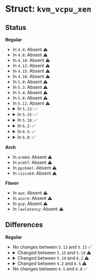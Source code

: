 # Struct: <code>kvm_vcpu_xen</code>

## Status
<b>Regular</b>
<ul>
<li>
In <code>4.4</code>: Absent ⚠️
</li>
<li>
In <code>4.8</code>: Absent ⚠️
</li>
<li>
In <code>4.10</code>: Absent ⚠️
</li>
<li>
In <code>4.13</code>: Absent ⚠️
</li>
<li>
In <code>4.15</code>: Absent ⚠️
</li>
<li>
In <code>4.18</code>: Absent ⚠️
</li>
<li>
In <code>5.0</code>: Absent ⚠️
</li>
<li>
In <code>5.3</code>: Absent ⚠️
</li>
<li>
In <code>5.4</code>: Absent ⚠️
</li>
<li>
In <code>5.8</code>: Absent ⚠️
</li>
<li>
In <code>5.11</code>: Absent ⚠️
</li>
<li>
<details>
<summary>In <code>5.13</code>: ✅</summary>

```c
struct kvm_vcpu_xen {
    u64 hypercall_rip;
    u32 current_runstate;
    bool vcpu_info_set;
    bool vcpu_time_info_set;
    bool runstate_set;
    struct gfn_to_hva_cache vcpu_info_cache;
    struct gfn_to_hva_cache vcpu_time_info_cache;
    struct gfn_to_hva_cache runstate_cache;
    u64 last_steal;
    u64 runstate_entry_time;
    u64 runstate_times[4];
};
```
</details>
</li>
<li>
<details>
<summary>In <code>5.15</code>: ✅</summary>

```c
struct kvm_vcpu_xen {
    u64 hypercall_rip;
    u32 current_runstate;
    bool vcpu_info_set;
    bool vcpu_time_info_set;
    bool runstate_set;
    struct gfn_to_hva_cache vcpu_info_cache;
    struct gfn_to_hva_cache vcpu_time_info_cache;
    struct gfn_to_hva_cache runstate_cache;
    u64 last_steal;
    u64 runstate_entry_time;
    u64 runstate_times[4];
};
```
</details>
</li>
<li>
<details>
<summary>In <code>5.19</code>: ✅</summary>

```c
struct kvm_vcpu_xen {
    u64 hypercall_rip;
    u32 current_runstate;
    u8 upcall_vector;
    struct gfn_to_pfn_cache vcpu_info_cache;
    struct gfn_to_pfn_cache vcpu_time_info_cache;
    struct gfn_to_pfn_cache runstate_cache;
    u64 last_steal;
    u64 runstate_entry_time;
    u64 runstate_times[4];
    long unsigned int evtchn_pending_sel;
    u32 vcpu_id;
    u32 timer_virq;
    u64 timer_expires;
    atomic_t timer_pending;
    struct hrtimer timer;
    int poll_evtchn;
    struct timer_list poll_timer;
};
```
</details>
</li>
<li>
<details>
<summary>In <code>6.2</code>: ✅</summary>

```c
struct kvm_vcpu_xen {
    u64 hypercall_rip;
    u32 current_runstate;
    u8 upcall_vector;
    struct gfn_to_pfn_cache vcpu_info_cache;
    struct gfn_to_pfn_cache vcpu_time_info_cache;
    struct gfn_to_pfn_cache runstate_cache;
    struct gfn_to_pfn_cache runstate2_cache;
    u64 last_steal;
    u64 runstate_entry_time;
    u64 runstate_times[4];
    long unsigned int evtchn_pending_sel;
    u32 vcpu_id;
    u32 timer_virq;
    u64 timer_expires;
    atomic_t timer_pending;
    struct hrtimer timer;
    int poll_evtchn;
    struct timer_list poll_timer;
};
```
</details>
</li>
<li>
<details>
<summary>In <code>6.5</code>: ✅</summary>

```c
struct kvm_vcpu_xen {
    u64 hypercall_rip;
    u32 current_runstate;
    u8 upcall_vector;
    struct gfn_to_pfn_cache vcpu_info_cache;
    struct gfn_to_pfn_cache vcpu_time_info_cache;
    struct gfn_to_pfn_cache runstate_cache;
    struct gfn_to_pfn_cache runstate2_cache;
    u64 last_steal;
    u64 runstate_entry_time;
    u64 runstate_times[4];
    long unsigned int evtchn_pending_sel;
    u32 vcpu_id;
    u32 timer_virq;
    u64 timer_expires;
    atomic_t timer_pending;
    struct hrtimer timer;
    int poll_evtchn;
    struct timer_list poll_timer;
    struct kvm_hypervisor_cpuid cpuid;
};
```
</details>
</li>
<li>
<details>
<summary>In <code>6.8</code>: ✅</summary>

```c
struct kvm_vcpu_xen {
    u64 hypercall_rip;
    u32 current_runstate;
    u8 upcall_vector;
    struct gfn_to_pfn_cache vcpu_info_cache;
    struct gfn_to_pfn_cache vcpu_time_info_cache;
    struct gfn_to_pfn_cache runstate_cache;
    struct gfn_to_pfn_cache runstate2_cache;
    u64 last_steal;
    u64 runstate_entry_time;
    u64 runstate_times[4];
    long unsigned int evtchn_pending_sel;
    u32 vcpu_id;
    u32 timer_virq;
    u64 timer_expires;
    atomic_t timer_pending;
    struct hrtimer timer;
    int poll_evtchn;
    struct timer_list poll_timer;
    struct kvm_hypervisor_cpuid cpuid;
};
```
</details>
</li>
</ul>
<b>Arch</b>
<ul>
<li>
In <code>arm64</code>: Absent ⚠️
</li>
<li>
In <code>armhf</code>: Absent ⚠️
</li>
<li>
In <code>ppc64el</code>: Absent ⚠️
</li>
<li>
In <code>riscv64</code>: Absent ⚠️
</li>
</ul>
<b>Flavor</b>
<ul>
<li>
In <code>aws</code>: Absent ⚠️
</li>
<li>
In <code>azure</code>: Absent ⚠️
</li>
<li>
In <code>gcp</code>: Absent ⚠️
</li>
<li>
In <code>lowlatency</code>: Absent ⚠️
</li>
</ul>

## Differences
<b>Regular</b>
<ul>
<li>
No changes between <code>5.13</code> and <code>5.15</code> ✅
</li>
<li>
<details>
<summary>Changed between <code>5.15</code> and <code>5.19</code> ⚠️</summary>
<ul>
<li>
<b>Field added. </b>
<code>u8 upcall_vector</code>
</li>
<li>
<b>Field added. </b>
<code>long unsigned int evtchn_pending_sel</code>
</li>
<li>
<b>Field added. </b>
<code>u32 vcpu_id</code>
</li>
<li>
<b>Field added. </b>
<code>u32 timer_virq</code>
</li>
<li>
<b>Field added. </b>
<code>u64 timer_expires</code>
</li>
<li>
<b>Field added. </b>
<code>atomic_t timer_pending</code>
</li>
<li>
<b>Field added. </b>
<code>struct hrtimer timer</code>
</li>
<li>
<b>Field added. </b>
<code>int poll_evtchn</code>
</li>
<li>
<b>Field added. </b>
<code>struct timer_list poll_timer</code>
</li>
<li>
<b>Field removed. </b>
<code>bool vcpu_info_set</code>
</li>
<li>
<b>Field removed. </b>
<code>bool vcpu_time_info_set</code>
</li>
<li>
<b>Field removed. </b>
<code>bool runstate_set</code>
</li>
<li>
<b>Field type changed. </b>
<code>struct gfn_to_hva_cache vcpu_info_cache</code> ➡️ <code>struct gfn_to_pfn_cache vcpu_info_cache</code>
</li>
<li>
<b>Field type changed. </b>
<code>struct gfn_to_hva_cache vcpu_time_info_cache</code> ➡️ <code>struct gfn_to_pfn_cache vcpu_time_info_cache</code>
</li>
<li>
<b>Field type changed. </b>
<code>struct gfn_to_hva_cache runstate_cache</code> ➡️ <code>struct gfn_to_pfn_cache runstate_cache</code>
</li>
</ul>
</details>
</li>
<li>
<details>
<summary>Changed between <code>5.19</code> and <code>6.2</code> ⚠️</summary>
<ul>
<li>
<b>Field added. </b>
<code>struct gfn_to_pfn_cache runstate2_cache</code>
</li>
</ul>
</details>
</li>
<li>
<details>
<summary>Changed between <code>6.2</code> and <code>6.5</code> ⚠️</summary>
<ul>
<li>
<b>Field added. </b>
<code>struct kvm_hypervisor_cpuid cpuid</code>
</li>
</ul>
</details>
</li>
<li>
No changes between <code>6.5</code> and <code>6.8</code> ✅
</li>
</ul>
